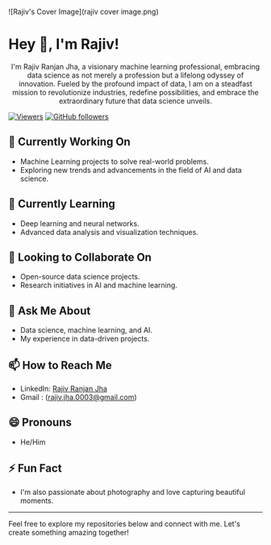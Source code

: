 ![Rajiv's Cover Image](rajiv cover image.png)

# Hey 👋, I'm Rajiv!

<div align="center">
  <p>
    I'm Rajiv Ranjan Jha, a visionary machine learning professional, embracing data science as not merely a profession but a lifelong odyssey of innovation. Fueled by the profound impact of data, I am on a steadfast mission to revolutionize industries, redefine possibilities, and embrace the extraordinary future that data science unveils.
  </p>
</div>

[![Viewers](https://shields.io/badge/dynamic/json?color=blue&label=Profile%20views&query=%24.profileViews&url=https%3A%2F%2Fapi.countapi.xyz%2Fget%2FRajivjha003%2FgithubProfileViews)](https://github.com/Rajivjha003)
  [![GitHub followers](https://shields.io/github/followers/Rajivjha003?label=Followers&style=social)](https://github.com/Rajivjha003)


## 🔭 Currently Working On

- Machine Learning projects to solve real-world problems.
- Exploring new trends and advancements in the field of AI and data science.

## 🌱 Currently Learning

- Deep learning and neural networks.
- Advanced data analysis and visualization techniques.

## 👯 Looking to Collaborate On

- Open-source data science projects.
- Research initiatives in AI and machine learning.

## 💬 Ask Me About

- Data science, machine learning, and AI.
- My experience in data-driven projects.

## 📫 How to Reach Me

- LinkedIn: [Rajiv Ranjan Jha](https://www.linkedin.com/in/rajivjha003/)
- Gmail : (rajiv.jha.0003@gmail.com)

## 😄 Pronouns

- He/Him

## ⚡ Fun Fact

- I'm also passionate about photography and love capturing beautiful moments.

---
Feel free to explore my repositories below and connect with me. Let's create something amazing together!


